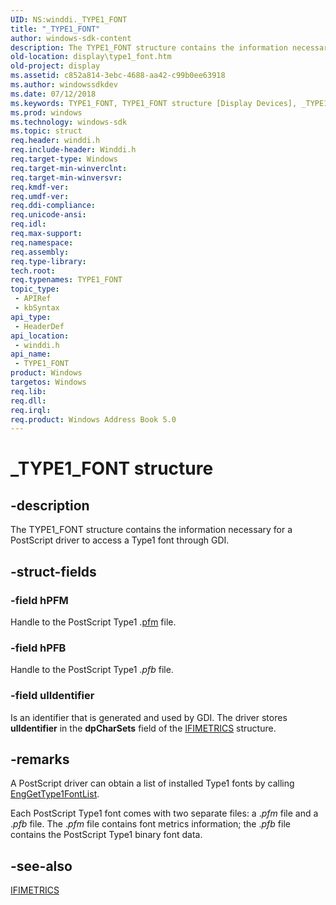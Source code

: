 ```yaml
---
UID: NS:winddi._TYPE1_FONT
title: "_TYPE1_FONT"
author: windows-sdk-content
description: The TYPE1_FONT structure contains the information necessary for a PostScript driver to access a Type1 font through GDI.
old-location: display\type1_font.htm
old-project: display
ms.assetid: c852a814-3ebc-4688-aa42-c99b0ee63918
ms.author: windowssdkdev
ms.date: 07/12/2018
ms.keywords: TYPE1_FONT, TYPE1_FONT structure [Display Devices], _TYPE1_FONT, display.type1_font, grstrcts_5408143c-ae92-4fa6-b5a8-3ef75b46c30d.xml, winddi/TYPE1_FONT
ms.prod: windows
ms.technology: windows-sdk
ms.topic: struct
req.header: winddi.h
req.include-header: Winddi.h
req.target-type: Windows
req.target-min-winverclnt: 
req.target-min-winversvr: 
req.kmdf-ver: 
req.umdf-ver: 
req.ddi-compliance: 
req.unicode-ansi: 
req.idl: 
req.max-support: 
req.namespace: 
req.assembly: 
req.type-library: 
tech.root: 
req.typenames: TYPE1_FONT
topic_type:
 - APIRef
 - kbSyntax
api_type:
 - HeaderDef
api_location:
 - winddi.h
api_name:
 - TYPE1_FONT
product: Windows
targetos: Windows
req.lib: 
req.dll: 
req.irql: 
req.product: Windows Address Book 5.0
---
```


# _TYPE1_FONT structure


## -description


The TYPE1_FONT structure contains the information necessary for a PostScript driver to access a Type1 font through GDI.


## -struct-fields




### -field hPFM

Handle to the PostScript Type1 .<a href="https://msdn.microsoft.com/139a10e9-203b-499b-9291-8537eae9189c">pfm</a> file.


### -field hPFB

Handle to the PostScript Type1 .<i>pfb</i> file.


### -field ulIdentifier

Is an identifier that is generated and used by GDI. The driver stores <b>ulIdentifier</b> in the <b>dpCharSets</b> field of the <a href="https://msdn.microsoft.com/library/windows/hardware/ff567418">IFIMETRICS</a> structure.


## -remarks



A PostScript driver can obtain a list of installed Type1 fonts by calling <a href="https://msdn.microsoft.com/library/windows/hardware/ff564956">EngGetType1FontList</a>.

Each PostScript Type1 font comes with two separate files: a .<i>pfm</i> file and a .<i>pfb</i> file. The .<i>pfm</i> file contains font metrics information; the .<i>pfb</i> file contains the PostScript Type1 binary font data.




## -see-also




<a href="https://msdn.microsoft.com/library/windows/hardware/ff567418">IFIMETRICS</a>
 

 

